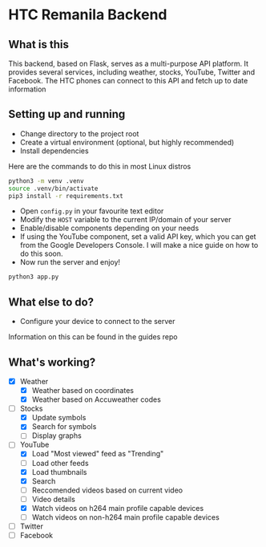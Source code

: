 # HTC Remanila Backend

## What is this
This backend, based on Flask, serves as a multi-purpose API platform. It provides several services, including weather, stocks, YouTube, Twitter and Facebook. The HTC phones can connect to this API and fetch up to date information

## Setting up and running
- Change directory to the project root
- Create a virtual environment (optional, but highly recommended)
- Install dependencies

Here are the commands to do this in most Linux distros

```bash
python3 -m venv .venv
source .venv/bin/activate
pip3 install -r requirements.txt
```

- Open `config.py` in your favourite text editor
- Modify the `HOST` variable to the current IP/domain of your server
- Enable/disable components depending on your needs
- If using the YouTube component, set a valid API key, which you can get from the Google Developers Console. I will make a nice guide on how to do this soon.
- Now run the server and enjoy!

```bash
python3 app.py
```

## What else to do?
<!-- - Check whether your device has been tested, and if yes understand what is supported. If it hasn't been tested proceed, but after you are done please create an issue/PR in the guides repo, reporting what works and what doesn't work-->
- Configure your device to connect to the server

Information on this can be found in the guides repo

## What's working?
- [x] Weather
    - [x] Weather based on coordinates
    - [x] Weather based on Accuweather codes
- [ ] Stocks
    - [x] Update symbols
    - [x] Search for symbols
    - [ ] Display graphs
- [ ] YouTube
    - [x] Load "Most viewed" feed as "Trending"
    - [ ] Load other feeds
    - [x] Load thumbnails
    - [x] Search
    - [ ] Reccomended videos based on current video
    - [ ] Video details
    - [x] Watch videos on h264 main profile capable devices
    - [ ] Watch videos on non-h264 main profile capable devices
- [ ] Twitter
- [ ] Facebook